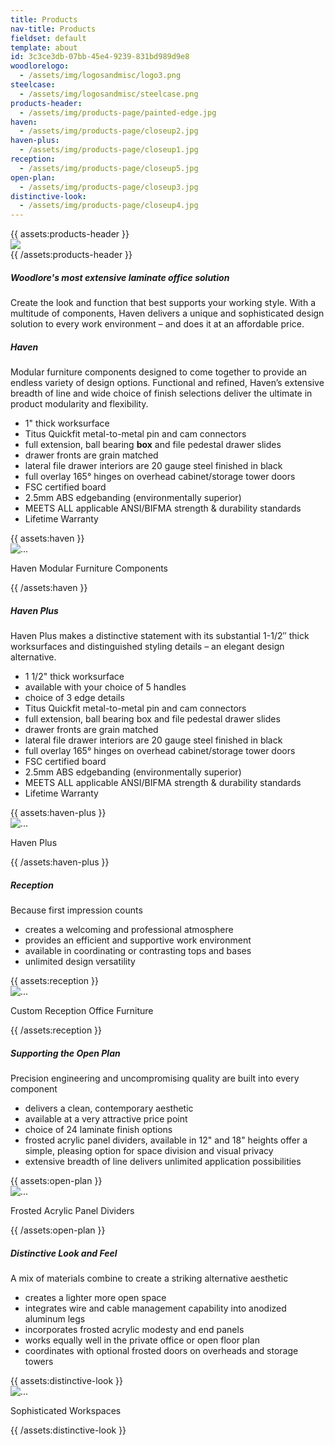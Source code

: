 ```yaml
---
title: Products
nav-title: Products
fieldset: default
template: about
id: 3c3ce3db-07bb-45e4-9239-831bd989d9e8
woodlorelogo:
  - /assets/img/logosandmisc/logo3.png
steelcase:
  - /assets/img/logosandmisc/steelcase.png
products-header:
  - /assets/img/products-page/painted-edge.jpg
haven:
  - /assets/img/products-page/closeup2.jpg
haven-plus:
  - /assets/img/products-page/closeup1.jpg
reception:
  - /assets/img/products-page/closeup5.jpg
open-plan:
  - /assets/img/products-page/closeup3.jpg
distinctive-look:
  - /assets/img/products-page/closeup4.jpg
---
```

<div class="block">
    <div class="row">
        {{ assets:products-header }}
        <div class="col">
            <img src="{{ glide:url q="75" fm="webp" }}" class="large-image">
        </div>
        {{ /assets:products-header }}
    </div>
</div>
<div class="block">
    <h5 class="orange bold">Woodlore's most extensive laminate office solution</h5>
    <p>Create the look and function that best supports your working style. With a multitude of components, Haven delivers a unique and sophisticated design solution to every work environment – and does it at an affordable price.</p>
</div>
<div class="block">
    <div class="row aligner">
        <div class="col">
        <h5 class="orange bold">Haven</h5>
        <p>Modular furniture components designed to come together to provide an endless variety of design options. Functional and refined, Haven’s extensive breadth of line and wide choice of finish selections deliver the ultimate in product modularity and flexibility.</p>
        <ul>
            <li>1" thick worksurface</li>
            <li>Titus Quickfit metal-to-metal pin and cam connectors</li>
            <li>full extension, ball bearing <strong class="dgreen">box</strong> and file pedestal drawer slides</li>
            <li>drawer fronts are grain matched</li>
            <li>lateral file drawer interiors are 20 gauge steel finished in black</li>
            <li>full overlay 165° hinges on overhead cabinet/storage tower doors</li>
            <li>FSC certified board</li>
            <li>2.5mm ABS edgebanding (environmentally superior)</li>
            <li>MEETS ALL applicable ANSI/BIFMA strength & durability standards</li>
            <li>Lifetime Warranty</li>
        </ul>
        </div>
        <div class="col">
            <div class="card-group">
                {{ assets:haven }}
                <div class="card">
                    <img src="{{ glide:url q="75" fm="webp" }}" class="card-img-top" alt="...">
                    <div class="card-body">
                        <p class="centered card-text">Haven Modular Furniture Components</p>
                    </div>
                {{ /assets:haven }}
                </div>
             </div>
        </div>
    </div>
</div>

<div class="block">
    <div class="row aligner">
        <div class="col">
        <h5 class="orange bold">Haven Plus</h5>
        <p>Haven Plus makes a distinctive statement with its substantial 1-1/2″ thick worksurfaces and distinguished styling details – an elegant design alternative.</p>
        <ul>
            <li><span>1 1/2" thick worksurface</span></li>
            <li><span>available with your choice of 5 handles</span></li>
            <li><span>choice of 3 edge details</span></li>
            <li><span>Titus Quickfit metal-to-metal pin and cam connectors</span></li>
            <li><span>full extension, ball bearing box and file pedestal drawer slides</span></li>
            <li><span>drawer fronts are grain matched</span></li>
            <li><span>lateral file drawer interiors are 20 gauge steel finished in black</span></li>
            <li><span>full overlay 165° hinges on overhead cabinet/storage tower doors</span></li>
            <li><span>FSC certified board</span></li>
            <li><span>2.5mm ABS edgebanding (environmentally superior)</span></li>
            <li><span>MEETS ALL applicable ANSI/BIFMA strength & durability standards</span></li>
            <li><span>Lifetime Warranty</span></li>
        </ul>
        </div>
        <div class="col">
            <div class="card-group">
                {{ assets:haven-plus }}
                <div class="card">
                    <img src="{{ glide:url q="75" fm="webp" }}" class="card-img-top" alt="...">
                    <div class="card-body">
                        <p class="centered card-text">Haven Plus</p>
                    </div>
                {{ /assets:haven-plus }}
                </div>
             </div>
        </div>
    </div>
</div>

<div class="block">
    <div class="row aligner">
        <div class="col">
        <h5 class="orange bold">Reception</h5>
        <p>Because first impression counts</p>
        <ul>
            <li><span>creates a welcoming and professional atmosphere</span></li>
            <li><span>provides an efficient and supportive work environment</span></li>
            <li><span>available in coordinating or contrasting tops and bases</span></li>
            <li><span>unlimited design versatility</span></li>
        </ul>
        </div>
        <div class="col">
            <div class="card-group">
                {{ assets:reception }}
                <div class="card">
                    <img src="{{ glide:url q="75" fm="webp" }}" class="card-img-top" alt="...">
                    <div class="card-body">
                        <p class="centered card-text">Custom Reception Office Furniture</p>
                    </div>
                {{ /assets:reception }}
                </div>
             </div>
        </div>
    </div>
</div>

<div class="block">
    <div class="row aligner">
        <div class="col">
            <h5 class="orange bold">Supporting the Open Plan</h5>
            <p>Precision engineering and uncompromising quality are built into every component</p>
            <ul>
                <li><span>delivers a clean, contemporary aesthetic</span></li>
                <li><span>available at a very attractive price point</span></li>
                <li><span>choice of 24 laminate finish options</span></li>
                <li><span>frosted acrylic panel dividers, available in 12" and 18" heights offer a simple, pleasing option for space division and visual privacy</span></li>
                <li><span>extensive breadth of line delivers unlimited application possibilities</span></li>
            </ul>
        </div>
        <div class="col">
            <div class="card-group">
                {{ assets:open-plan }}
                <div class="card">
                    <img src="{{ glide:url q="75" fm="webp" }}" class="card-img-top" alt="...">
                    <div class="card-body">
                        <p class="centered card-text">Frosted Acrylic Panel Dividers</p>
                    </div>
                {{ /assets:open-plan }}
                </div>
             </div>
        </div>
    </div>
</div>

<div class="block">
    <div class="row aligner">
        <div class="col">
        <h5 class="orange bold">Distinctive Look and Feel</h5>
        <p>A mix of materials combine to create a striking alternative aesthetic</p>
        <ul>
            <li><span>creates a lighter more open space</span></li>
            <li><span>integrates wire and cable management capability into anodized aluminum legs</span></li>
            <li><span>incorporates frosted acrylic modesty and end panels</span></li>
            <li><span>works equally well in the private office or open floor plan</span></li>
            <li><span>coordinates with optional frosted doors on overheads and storage towers</span></li>
        </ul>
        </div>
        <div class="col">
            <div class="card-group">
                {{ assets:distinctive-look }}
                <div class="card">
                    <img src="{{ glide:url q="75" fm="webp" }}" class="card-img-top" alt="...">
                    <div class="card-body">
                        <p class="centered card-text">Sophisticated Workspaces</p>
                    </div>
                {{ /assets:distinctive-look }}
                </div>
             </div>
        </div>
    </div>
</div>
